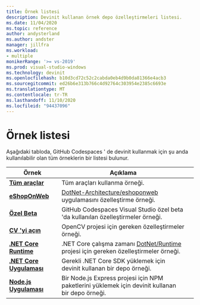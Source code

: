 ```yaml
---
title: Örnek listesi
description: Devinit kullanan örnek depo özelleştirmeleri listesi.
ms.date: 11/04/2020
ms.topic: reference
author: andysterland
ms.author: andster
manager: jillfra
ms.workload:
- multiple
monikerRange: '>= vs-2019'
ms.prod: visual-studio-windows
ms.technology: devinit
ms.openlocfilehash: b10d3cd72c52c2cabda0eb4d9b0da81366e4acb3
ms.sourcegitcommit: ed26b6e313b766c4d92764c303954e2385c6693e
ms.translationtype: MT
ms.contentlocale: tr-TR
ms.lasthandoff: 11/10/2020
ms.locfileid: "94437096"
---
```

# <a name="sample-list"></a>Örnek listesi

Aşağıdaki tabloda, GitHub Codespaces ' de devinit kullanmak için şu anda kullanılabilir olan tüm örneklerin bir listesi bulunur.

| Örnek                                            | Açıklama                                                                                                                  |   |
|---------------------------------------------------|------------------------------------------------------------------------------------------------------------------------------|---|
| [**Tüm araçlar**](sample-all-tool.md)               | Tüm araçları kullanma örneği.                                                                                              |   |
| [**eShopOnWeb**](sample-eshoponweb.md)            | [DotNet-Architecture/eshoponweb](https://github.com/dotnet-architecture/eShopOnWeb) uygulamasını özelleştirme örneği.          |   |
| [**Özel Beta**](sample-private-preview.md)     | GitHub Codespaces Visual Studio özel beta 'da kullanılan özelleştirmeler örneği.                                      |   |
| [**CV 'yi açın**](sample-opencv.md)                   | OpenCV projesi için gereken özelleştirmeler örneği.                                                                |   |
| [**.NET Core Runtime**](sample-dotnet-runtime.md) | .NET Core çalışma zamanı [DotNet/Runtime](https://github.com/dotnet/runtime) projesi için gereken özelleştirmeler örneği. |   |
| [**.NET Core Uygulaması**](sample-dotnet-core.md)        | Gerekli .NET Core SDK yüklemek için devinit kullanan bir depo örneği.                                             |   |
| [**Node.js Uygulaması**](sample-nodejs.md)               | Bir Node.js Express projesi için NPM paketlerini yüklemek için devinit kullanan bir depo örneği.                             |   |
